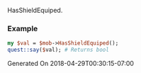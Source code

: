 HasShieldEquiped.
### Example

```perl
my $val = $mob->HasShieldEquiped();
quest::say($val); # Returns bool
```


Generated On 2018-04-29T00:30:15-07:00
